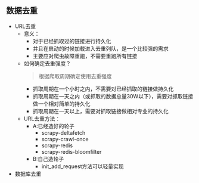 ## 数据去重
- URL去重
  - 意义：
    - 对于已经抓取过的链接进行持久化
    - 并且在启动的时候加载进入去重列队，是一个比较强的需求
    - 主要应对爬虫故障重跑，不需要重跑所有链接
  - 如何确定去重强度？
    > 根据爬取周期确定使用去重强度
    - 抓取周期在一个小时之内，不需要对已经抓取的链接做持久化
    - 抓取周期在一天之内（或抓取的数据总量30W以下），需要对抓取链接做一个相对简单的持久化
    - 抓取周期在一天以上，需要对抓取链接做相对专业的持久化
  - URL去重方法：
    - A:已经造好的轮子
      - scrapy-deltafetch
      - scrapy-crawl-once
      - scrapy-redis
      - scrapy-redis-bloomfilter
    - B:自己造轮子
      - init_add_request方法可以轻量实现
- 数据库去重

